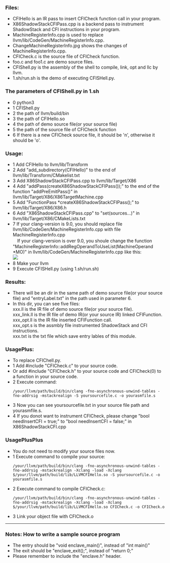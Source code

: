 ### Files:
 - CFIHello is an IR pass to insert CFICheck function call in your program.
 - X86ShadowStackCFIPass.cpp is a backend pass to instrument ShadowStack and CFI instructions in your program.  
 - MachineRegisterInfo.cpp is used to replace llvm/lib/CodeGen/MachineRegisterInfo.cpp.  
 - ChangeMachineRegisterInfo.jpg shows the changes of MachineRegisterInfo.cpp.  
 - CFICheck.c is the source file of CFICheck function.  
 - foo.c and foo1.c are demo source files.  
 - CFIShell.py is the assembly of the shell to compile, link, opt and llc by llvm.  
 - 1.sh/run.sh is the demo of executing CFISHell.py.  

### The parameters of CFIShell.py in 1.sh
 - 0 python3  
 - 1 CFIShell.py  
 - 2 the path of llvm/build/bin  
 - 3 the path of CFIHello.so  
 - 4 the path of demo source file(or your source file)  
 - 5 the path of the source file of CFICheck function  
 - 6 If there is a new CFICheck source file, it should be 'n', otherwise it should be 'o'.  

### Usage:
 - 1 Add CFIHello to llvm/lib/Transform 
 - 2 Add "add_subdirectory(CFIHello)" to the end of llvm/lib/Transform/CMakelist.txt  
 - 3 Add X86ShadowStackCFIPass.cpp to llvm/lib/Target/X86  
 - 4 Add "addPass(createX86ShadowStackCFIPass());" to the end of the function "addPreEmitPass()" in llvm/lib/Target/X86/X86TargetMachine.cpp  
 - 5 Add "FunctionPass *createX86ShadowStackCFIPass();" to llvm/lib/Target/X86/X86.h  
 - 6 Add "X86ShadowStackCFIPass.cpp" to "set(sources...)" in llvm/lib/Target/X86/CMakeLists.txt  
 - 7 If your clang-version is 9.0, you should replace file llvm/lib/CodeGen/MachineRegisterInfo.cpp with file MachineRegisterInfo.cpp  
　If your clang-version is over 9.0, you shoule change the function "MachineRegisterInfo::addRegOperandToUseList(MachineOperand *MO)" in llvm/lib/CodeGen/MachineRegisterInfo.cpp like this:  
  ![](https://github.com/StanPlatinum/elf-respect/blob/master/ShadowStackCFI/ChangeMachineRegisterInfo.png)  
 - 8 Make your llvm  
 - 9 Execute CFISHell.py (using 1.sh/run.sh)

### Results:
 - There will be an dir in the same path of demo source file(or your source file) and "entryLabel.txt" in the path used in parameter 6.  
 - In this dir, you can see five files:  
xxx.ll is the IR file of demo source file(or your source file).  
xxx_link.ll is the IR file of demo IR(or your source IR) linked CFIFunction.  
xxx_opt.ll is the IR file inserted CFIFunction call.  
xxx_opt.s is the assmbly file instrumented ShadowStack and CFI instructions.  
xxx.txt is the txt file which save entry lables of this module.  

### UsagePlus:
 - To replace CFIChell.py.
 - 1 Add #include "CFICheck.c" to your source code.
 - Or add #include "CFICheck.h" to your source code and CFICheck(0) to a function in your source code.
 - 2 Execute command:
    ~~~
    /your/llvm/path/build/bin/clang -fno-asynchronous-unwind-tables -fno-addrsig -mstackrealign -S yoursourcefile.c -o yourasmfile.s
    ~~~
 - 3 Now you can see yoursourcefile.txt in your source file path and yourasmfile.s.
 - 4 If you donot want to instrument CFICheck, please change "bool needInsertCFI = true;" to "bool needInsertCFI = false;" in X86ShadowStackCFI.cpp


### UsagePlusPlus
 - You do not need to modify your source files now.
 - 1 Execute command to compile your source:
    ~~~
    /your/llvm/path/build/bin/clang -fno-asynchronous-unwind-tables -fno-addrsig -mstackrealign -Xclang -load -Xclang $/your/llvm/path/build/lib/LLVMCFIHello.so -S yoursourcefile.c -o yourasmfile.s
    ~~~
 - 2 Execute command to compile CFICheck.c:
    ~~~
    /your/llvm/path/build/bin/clang -fno-asynchronous-unwind-tables -fno-addrsig -mstackrealign -Xclang -load -Xclang $/your/llvm/path/build/lib/LLVMCFIHello.so CFICheck.c -o CFICheck.o
    ~~~
 - 3 Link your object file with CFICheck.o

***

### Notes: How to write a sample source program
 - The entry should be "void enclave_main()", instead of "int main()"
 - The exit should be "enclave_exit();", instead of "return 0;"
 - Please remember to include the "enclave.h" header.
